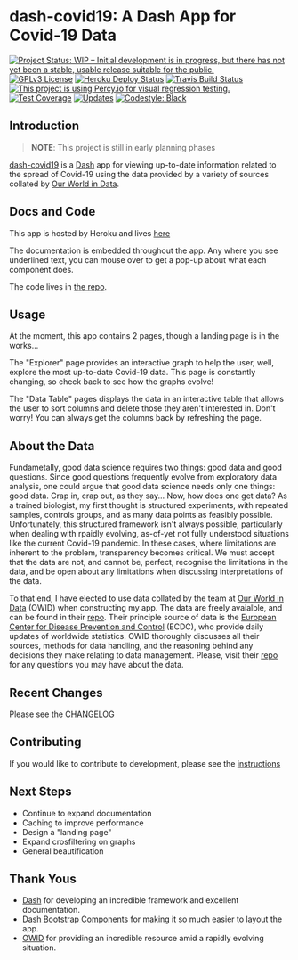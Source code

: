 dash-covid19: A Dash App for Covid-19 Data
==========================================

[![Project Status: WIP – Initial development is in progress, but there has not yet been a stable, usable release suitable for the public.](https://www.repostatus.org/badges/latest/wip.svg)](https://www.repostatus.org/#wip)
[![GPLv3 License](https://img.shields.io/badge/License-GPLv3-blue.svg)](https://www.gnu.org/licenses/gpl-3.0)
[![Heroku Deploy Status](https://heroku-badge.herokuapp.com/?app=dash-covid19-pro)](https://dash-covid19-pro.herokuapp.com/)
[![Travis Build Status](https://travis-ci.org/rbpatt2019/dash-covid19.svg?branch=master)](https://travis-ci.org/rbpatt2019/dash-covid19)
[![This project is using Percy.io for visual regression testing.](https://percy.io/static/images/percy-badge.svg)](https://percy.io/rbpatt2019/dash-covid19)
[![Test Coverage](https://codecov.io/gh/rbpatt2019/dash-covid19/branch/master/graph/badge.svg)](https://codecov.io/gh/rbpatt2019/dash-covid19)
[![Updates](https://pyup.io/repos/github/rbpatt2019/dash-covid19/shield.svg)](https://pyup.io/repos/github/rbpatt2019/dash-covid19/)
[![Codestyle: Black](https://img.shields.io/badge/code%20style-black-000000.svg)](https://github.com/ambv/black)

Introduction
------------

> **NOTE**: This project is still in early planning phases

[dash-covid19](https://github.com/rbpatt2019/dash-covid19/) is a
[Dash](https://dash.plotly.com/) app for viewing up-to-date information related
to the spread of Covid-19 using the data provided by a variety of sources collated by [Our World in Data](https://ourworldindata.org/).

Docs and Code
-------------

This app is hosted by Heroku and lives [here](https://dash-covid19-pro.herokuapp.com/)

The documentation is embedded throughout the app. Any where you see underlined text, you can mouse over to get a pop-up about what each component does.

The code lives in [the repo](https://github.com/rbpatt2019/dash-covid19/).

Usage
-----

At the moment, this app contains 2 pages, though a landing page is in the works...

The "Explorer" page provides an interactive graph to help the user, well, explore the most up-to-date Covid-19 data.
This page is constantly changing, so check back to see how the graphs evolve!

The "Data Table" pages displays the data in an interactive table that allows the user to sort columns and delete those they aren't interested in.
Don't worry! You can always get the columns back by refreshing the page.

About the Data
--------------

Fundametally, good data science requires two things: good data and good questions.
Since good questions frequently evolve from exploratory data analysis,
one could argue that good data science needs only one things: good data.
Crap in, crap out, as they say...
Now, how does one get data?
As a trained biologist, my first thought is structured experiments,
with repeated samples, controls groups, and as many data points as feasibly possible.
Unfortunately, this structured framework isn't always possible,
particularly when dealing with rpaidly evolving, as-of-yet not fully understood situations
like the current Covid-19 pandemic.
In these cases, where limitations are inherent to the problem, transparency becomes critical.
We must accept that the data are not, and cannot be, perfect,
recognise the limitations in the data,
and be open about any limitations when discussing interpretations of the data.

To that end, I have elected to use data collated by the team at
[Our World in Data](https://ourworldindata.org/) (OWID)
when constructing my app. The data are freely avaialble, and can be found in their
[repo](https://github.com/owid/covid-19-data/tree/master/public/data).
Their principle source of data is the
[European Center for Disease Prevention and Control](https://www.ecdc.europa.eu/en/publications-data/download-todays-data-geographic-distribution-covid-19-cases-worldwide)
(ECDC), who provide daily updates of worldwide statistics.
OWID thoroughly discusses all their sources, methods for data handling,
and the reasoning behind any decisions they make relating to data management.
Please, visit their [repo](https://github.com/owid/covid-19-data/tree/master/public/data)
for any questions you may have about the data.


Recent Changes
--------------

Please see the
[CHANGELOG](https://github.com/rbpatt2019/dash-covid19/blob/master/CHANGELOG.md)

Contributing
------------

If you would like to contribute to development, please see the [instructions](CONTRIBUTING.md)


Next Steps
----------

- Continue to expand documentation
- Caching to improve performance
- Design a "landing page"
- Expand crosfiltering on graphs
- General beautification

Thank Yous
----------

-   [Dash](https://dash.plotly.com/) for developing an incredible
    framework and excellent documentation.
-   [Dash Bootstrap Components](https://dash-bootstrap-components.opensource.faculty.ai/)
    for making it so much easier to layout the app.
-   [OWID](https://ourworldindata.org/) for providing an incredible
	 resource amid a rapidly evolving situation.
